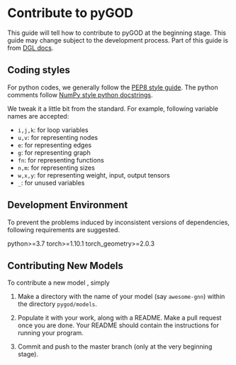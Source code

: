 Contribute to pyGOD
=================

This guide will tell how to contribute to pyGOD at the beginning stage. This guide may change subject to the development process. Part of this guide is  from [DGL docs](https://docs.dgl.ai/contribute.html).

Coding styles
-------------

For python codes, we generally follow the [PEP8 style guide](https://www.python.org/dev/peps/pep-0008). The python comments follow [NumPy style python docstrings](https://sphinxcontrib-napoleon.readthedocs.io/en/latest/example_numpy.html).

We tweak it a little bit from the standard. For example, following variable names are accepted:

* ``i,j,k``: for loop variables
* ``u,v``: for representing nodes
* ``e``: for representing edges
* ``g``: for representing graph
* ``fn``: for representing functions
* ``n,m``: for representing sizes
* ``w,x,y``: for representing weight, input, output tensors
* ``_``: for unused variables

Development Environment
-------------

To prevent the problems induced by inconsistent versions of dependencies, following requirements are suggested.

python>=3.7
torch>=1.10.1
torch_geometry>=2.0.3

Contributing New Models
-----------------------------------

To contribute a new model , simply

1. Make a directory with the name of your model (say ``awesome-gnn``) within the directory ``pygod/models``.
2. Populate it with your work, along with a README.  Make a pull request once you are done.  Your README should contain the instructions for running your program.

3. Commit and push to the master branch (only at the very beginning stage).
